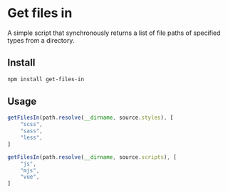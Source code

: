 # Get files in

A simple script that synchronously returns a list of file paths of specified types from a directory.

## Install

```bash
npm install get-files-in
```

## Usage

```js
getFilesIn(path.resolve(__dirname, source.styles), [
    "scss",
    "sass",
    "less",
]
```

```js
getFilesIn(path.resolve(__dirname, source.scripts), [
    "js",
    "mjs",
    "vue",
]
```
